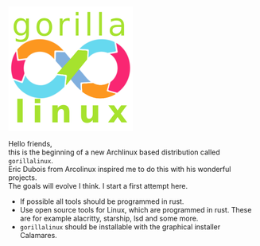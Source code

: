 <img src="./assets/images/logo.png" alt="# gorillalinux" width="250" height="250"> 

Hello friends,  
this is the beginning of a new Archlinux based distribution called `gorillalinux`.  
Eric Dubois from Arcolinux inspired me to do this with his wonderful projects.  
The goals will evolve I think. I start a first attempt here.

- If possible all tools should be programmed in rust.
- Use open source tools for Linux, which are programmed in rust. These are for example alacritty, starship, lsd and some more.
- `gorillalinux` should be installable with the graphical installer Calamares.

